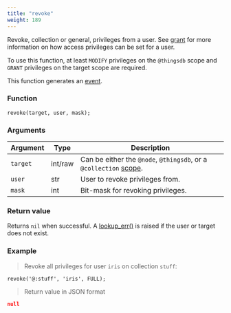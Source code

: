 ```yaml
---
title: "revoke"
weight: 189
---
```


Revoke, collection or general, privileges from a user. See [grant](../../thingsdb-api/grant) for more information on
how access privileges can be set for a user.

To use this function, at least `MODIFY` privileges on the `@thingsdb` scope and `GRANT` privileges on the target scope are required.

This function generates an [event](../../overview/events).

### Function

`revoke(target, user, mask);`

### Arguments

Argument | Type | Description
-------- | ---- | -----------
`target` | int/raw | Can be either the `@node`, `@thingsdb`, or a `@collection` [scope](../../overview/scopes).
`user` | str | User to revoke privileges from.
`mask` | int | Bit-mask for revoking privileges.

### Return value

Returns `nil` when successful. A [lookup_err()](../../errors/lookup_err) is raised if the user or target
does not exist.

### Example

> Revoke all privileges for user `iris` on collection `stuff`:

```thingsdb,syntax_only,@t
revoke('@:stuff', 'iris', FULL);
```

> Return value in JSON format

```json
null
```
